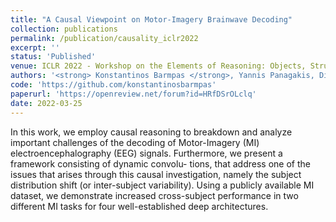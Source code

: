 ```yaml
---
title: "A Causal Viewpoint on Motor-Imagery Brainwave Decoding"
collection: publications
permalink: /publication/causality_iclr2022
excerpt: ''
status: 'Published'
venue: ICLR 2022 - Workshop on the Elements of Reasoning: Objects, Structure, and Causality (OSC)
authors: '<strong> Konstantinos Barmpas </strong>, Yannis Panagakis, Dimitrios Adamos, Nikolaos Laskaris and Stefanos Zafeiriou'
code: 'https://github.com/konstantinosbarmpas'
paperurl: 'https://openreview.net/forum?id=HRfDSrOLclq'
date: 2022-03-25
---
```


In this work, we employ causal reasoning to breakdown and analyze important challenges of the decoding of Motor-Imagery (MI) electroencephalography (EEG) signals. Furthermore, we present a framework consisting of dynamic convolu- tions, that address one of the issues that arises through this causal investigation, namely the subject distribution shift (or inter-subject variability). Using a publicly available MI dataset, we demonstrate increased cross-subject performance in two different MI tasks for four well-established deep architectures.
